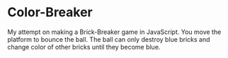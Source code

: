 # Color-Breaker
My attempt on making a Brick-Breaker game in JavaScript. You move the platform to bounce the ball. The ball can only destroy blue bricks and change color of other bricks until they become blue.
